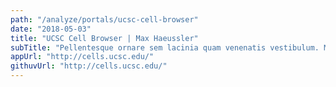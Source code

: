```yaml
---
path: "/analyze/portals/ucsc-cell-browser"
date: "2018-05-03"
title: "UCSC Cell Browser | Max Haeussler"
subTitle: "Pellentesque ornare sem lacinia quam venenatis vestibulum. Morbi leo risus, porta ac consectetur ac, vestibulum at eros. Nullam quis risus eget urna mollis ornare vel eu leo."
appUrl: "http://cells.ucsc.edu/"
githuvUrl: "http://cells.ucsc.edu/"
---
```

